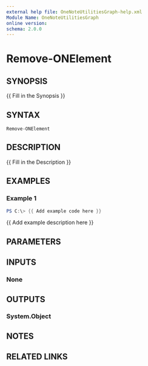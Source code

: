 ```yaml
---
external help file: OneNoteUtilitiesGraph-help.xml
Module Name: OneNoteUtilitiesGraph
online version:
schema: 2.0.0
---
```


# Remove-ONElement

## SYNOPSIS
{{ Fill in the Synopsis }}

## SYNTAX

```
Remove-ONElement
```

## DESCRIPTION
{{ Fill in the Description }}

## EXAMPLES

### Example 1
```powershell
PS C:\> {{ Add example code here }}
```

{{ Add example description here }}

## PARAMETERS

## INPUTS

### None

## OUTPUTS

### System.Object
## NOTES

## RELATED LINKS
